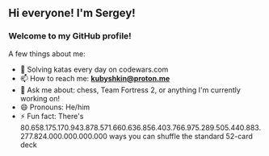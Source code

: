 ## Hi everyone! I'm Sergey!

### Welcome to my GitHub profile!


A few things about me:
- 🌱 Solving katas every day on codewars.com
- 📫 How to reach me: **kubyshkin@proton.me**
- 💬 Ask me about: chess, Team Fortress 2, or anything I'm currently working on!
- 😄 Pronouns: He/him
- ⚡ Fun fact: There's 80.658.175.170.943.878.571.660.636.856.403.766.975.289.505.440.883.277.824.000.000.000.000 ways you can shuffle the standard 52-card deck
<!--
**SSKubyshkin/SSKubyshkin** is a ✨ _special_ ✨ repository because its `README.md` (this file) appears on your GitHub profile.

Here are some ideas to get you started:

- 🔭 I’m currently working on ...
- 🌱 I’m currently learning ...
- 👯 I’m looking to collaborate on ...
- 🤔 I’m looking for help with ...
- 💬 Ask me about ...
- 📫 How to reach me: ...
- 😄 Pronouns: ...
- ⚡ Fun fact: ...
-->
